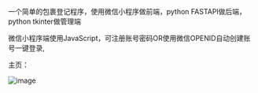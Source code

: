 一个简单的包裹登记程序，使用微信小程序做前端，python FASTAPI做后端，python tkinter做管理端

微信小程序端使用JavaScript，可注册账号密码OR使用微信OPENID自动创建账号一键登录,

主页：

![image](https://github.com/chenjijun/WeChatapp-python/assets/5528543/087ea6b9-0270-43f9-87a4-82cae31a3485)
